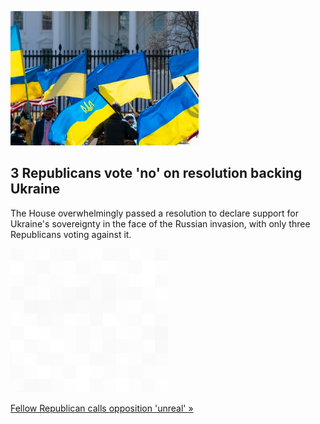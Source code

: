 
![3 Republicans vote 'no' on resolution backing Ukraine](./20220303175905.png)
## 3 Republicans vote 'no' on resolution backing Ukraine

The House overwhelmingly passed a resolution to declare support for Ukraine's sovereignty in the face of the Russian invasion, with only three Republicans voting against it.

![pic](../square_bg.png)

[Fellow Republican calls opposition 'unreal' »](https://www.yahoo.com/news/house-passes-resolution-backing-ukraine-211754814.html)
